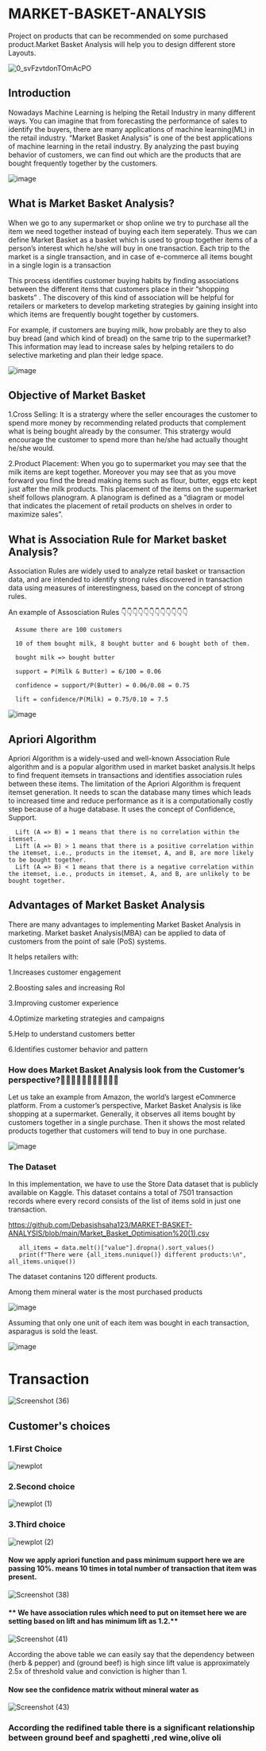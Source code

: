 # MARKET-BASKET-ANALYSIS

Project on products that can be recommended on some purchased product.Market Basket Analysis will help you to design different store Layouts.

![0_svFzvtdonTOmAcPO](https://user-images.githubusercontent.com/100334542/178120888-53430ac9-f7ae-4b6c-ba5d-752d86d820ad.gif)

## Introduction

Nowadays Machine Learning is helping the Retail Industry in many different ways. You can imagine that from forecasting the performance of sales to identify the buyers, there are many applications of machine learning(ML) in the retail industry. “Market Basket Analysis” is one of the best applications of machine learning in the retail industry. By analyzing the past buying behavior of customers, we can find out which are the products that are bought frequently together by the customers.

![image](https://user-images.githubusercontent.com/100334542/179158401-09118e6d-639c-4ace-a4fc-d843e1d5f8fe.png)

## What is Market Basket Analysis?

When we go to any supermarket or shop online we try to purchase all the item we need together instead of buying each item seperately. Thus we can define Market Basket as a basket which is used to group together items of a person’s interest which he/she will buy in one transaction. Each trip to the market is a single transaction, and in case of e-commerce all items bought in a single login is a transaction

This process identifies customer buying habits by finding associations between the different items that customers place in their “shopping baskets” . The discovery of this kind of association will be helpful for  retailers or marketers to develop marketing strategies by gaining insight into which items are frequently bought together by customers.

For example, if customers are buying milk, how probably are they to also buy bread (and which kind of bread) on the same trip to the supermarket? This information may lead to increase sales by helping retailers to do selective marketing and plan their ledge space.

![image](https://user-images.githubusercontent.com/100334542/179158674-b56b6ce7-302e-4e9d-a78b-149bdf7528f0.png)

## Objective of Market Basket

1.Cross Selling: It is a stratergy where the seller encourages the customer to spend more money by recommending related products that complement what is being bought already by the consumer. This stratergy would encourage the customer to spend more than he/she had actually thought he/she would.

2.Product Placement: When you go to supermarket you may see that the milk items are kept together. Moreover you may see that as you move forward you find the bread making items such as flour, butter, eggs etc kept just after the milk products. This placement of the items on the supermarket shelf follows planogram. A planogram is defined as a “diagram or model that indicates the placement of retail products on shelves in order to maximize sales”.

## What is Association Rule for Market basket Analysis?

Association Rules are widely used to analyze retail basket or transaction data, and are intended to identify strong rules discovered in transaction data using measures of interestingness, based on the concept of strong rules.

An example of Assosciation Rules 👇👇👇👇👇👇👇👇👇👇👇👇

      Assume there are 100 customers
      
      10 of them bought milk, 8 bought butter and 6 bought both of them.
      
      bought milk => bought butter
      
      support = P(Milk & Butter) = 6/100 = 0.06
      
      confidence = support/P(Butter) = 0.06/0.08 = 0.75
      
      lift = confidence/P(Milk) = 0.75/0.10 = 7.5
      
![image](https://user-images.githubusercontent.com/100334542/179159698-8dce4650-6b10-497f-b1e3-d9e999a94ba7.png)

## Apriori Algorithm

Apriori Algorithm is a widely-used and well-known Association Rule algorithm and is a popular algorithm used in market basket analysis.It helps to find frequent itemsets in transactions and identifies association rules between these items. The limitation of the Apriori Algorithm is frequent itemset generation. It needs to scan the database many times which leads to increased time and reduce performance as it is a computationally costly step because of a huge database. It uses the concept of Confidence, Support.

      Lift (A => B) = 1 means that there is no correlation within the itemset.
      Lift (A => B) > 1 means that there is a positive correlation within the itemset, i.e., products in the itemset, A, and B, are more likely to be bought together.
      Lift (A => B) < 1 means that there is a negative correlation within the itemset, i.e., products in itemset, A, and B, are unlikely to be bought together.

## Advantages of Market Basket Analysis

There are many advantages to implementing Market Basket Analysis in marketing. Market basket Analysis(MBA) can be applied to data of customers from the point of sale (PoS) systems.

It helps retailers with:

1.Increases customer engagement

2.Boosting sales and increasing RoI

3.Improving customer experience

4.Optimize marketing strategies and campaigns

5.Help to understand customers better

6.Identifies customer behavior and pattern

### How does Market Basket Analysis look from the Customer’s perspective?🧐🧐🧐🧐🧐🧐🧐🧐🧐🧐🧐

Let us take an example from Amazon, the world’s largest eCommerce platform. From a customer’s perspective, Market Basket Analysis is like shopping at a supermarket. Generally, it observes all items bought by customers together in a single purchase. Then it shows the most related products together that customers will tend to buy in one purchase.

![image](https://user-images.githubusercontent.com/100334542/179163342-009b4dd6-13e3-4176-a8ee-f668465e5c38.png)

### The Dataset

In this implementation, we have to use the Store Data dataset that is publicly available on Kaggle. This dataset contains a total of 7501 transaction records where every record consists of the list of items sold in just one transaction.

https://github.com/Debasishsaha123/MARKET-BASKET-ANALYSIS/blob/main/Market_Basket_Optimisation%20(1).csv


       all_items = data.melt()["value"].dropna().sort_values()
       print(f"There were {all_items.nunique()} different products:\n", all_items.unique())
       
The dataset contanins 120 different products.
  
  Among them mineral water is the most purchased products
  
![image](https://user-images.githubusercontent.com/100334542/179189498-d69aefc8-e7ed-48c3-811b-02faf19e60c1.png)

  Assuming that only one unit of each item was bought in each transaction, asparagus is sold the least.

![image](https://user-images.githubusercontent.com/100334542/179190081-25ccd1e9-c4a3-491d-b380-9bd5704ac986.png)

# Transaction

![Screenshot (36)](https://user-images.githubusercontent.com/100334542/179921824-99d93bd0-5239-40f8-b0c0-4679beef7f2c.png)


## Customer's choices

### 1.First Choice

![newplot](https://user-images.githubusercontent.com/100334542/179190763-da8cc7b8-99fd-4d68-9033-c32e9d252745.png)

### 2.Second choice

![newplot (1)](https://user-images.githubusercontent.com/100334542/179190850-51f72971-07d5-4118-b95c-acc076856339.png)

### 3.Third choice

![newplot (2)](https://user-images.githubusercontent.com/100334542/179190941-d0662deb-f3ae-4c5b-85d4-c6e516c77f9b.png)

#### **Now we apply apriori function and pass minimum support here we are passing 10%. means 10 times in total number of transaction that item was present.**

![Screenshot (38)](https://user-images.githubusercontent.com/100334542/179923411-2cda1cd2-8ddd-430e-ac98-ddbbea2c8062.png)

#### ** We have association rules which need to put on itemset here we are setting based on lift and has minimum lift as 1.2.**

![Screenshot (41)](https://user-images.githubusercontent.com/100334542/179926718-9141fa30-0a38-4e6f-be9f-a9f5244422a4.png)

According the above table we can easily say that the dependency between (herb & pepper) and (ground beef) is high since lift value is approximately 2.5x of threshold value and conviction is higher than 1.

#### **Now see the confidence matrix without mineral water as**

![Screenshot (43)](https://user-images.githubusercontent.com/100334542/179939091-f3206433-4c5e-4f1b-a8e0-d583ec9ece2e.png)

### **According the redifined table there is a significant relationship between ground beef and spaghetti ,red wine,olive oli**



